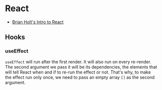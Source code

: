 # React

- [Brian Holt's Intro to React](https://btholt.github.io/complete-intro-to-react-v5/)

## Hooks

### useEffect

`useEffect` will run after the first render. It will also run on every re-render. The second argument we pass it will be its dependencies, the elements that will tell React when and if to re-run the effect or not. That's why, to make the effect run only once, we need to pass an empty array `[]` as the second argument.
